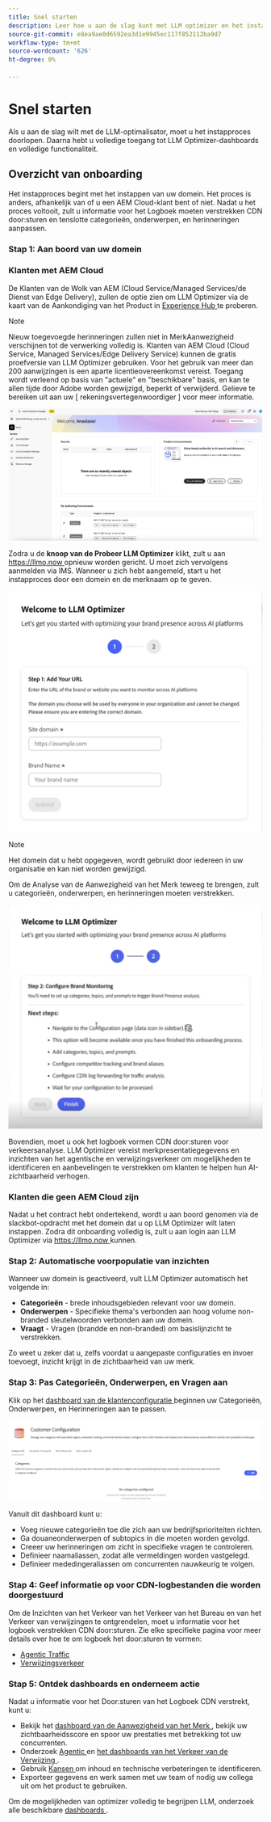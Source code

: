 ```yaml
---
title: Snel starten
description: Leer hoe u aan de slag kunt met LLM optimizer en het instapproces doorloopt.
source-git-commit: e8ea9ae0d6592ea3d1e9945ec117f852112ba9d7
workflow-type: tm+mt
source-wordcount: '626'
ht-degree: 0%

---
```



# Snel starten

Als u aan de slag wilt met de LLM-optimalisator, moet u het instapproces doorlopen. Daarna hebt u volledige toegang tot LLM Optimizer-dashboards en volledige functionaliteit.

## Overzicht van onboarding

Het instapproces begint met het instappen van uw domein. Het proces is anders, afhankelijk van of u een AEM Cloud-klant bent of niet. Nadat u het proces voltooit, zult u informatie voor het Logboek moeten verstrekken CDN door:sturen en tenslotte categorieën, onderwerpen, en herinneringen aanpassen.

### Stap 1: Aan boord van uw domein

### Klanten met AEM Cloud

De Klanten van de Wolk van AEM (Cloud Service/Managed Services/de Dienst van Edge Delivery), zullen de optie zien om LLM Optimizer via de kaart van de Aankondiging van het Product in [ Experience Hub ](https://experienceleague.adobe.com/en/docs/experience-manager-cloud-service/content/experience-hub/experience-hub) te proberen.

>[!NOTE]
>Nieuw toegevoegde herinneringen zullen niet in MerkAanwezigheid verschijnen tot de verwerking volledig is. Klanten van AEM Cloud (Cloud Service, Managed Services/Edge Delivery Service) kunnen de gratis proefversie van LLM Optimizer gebruiken. Voor het gebruik van meer dan 200 aanwijzingen is een aparte licentieovereenkomst vereist. Toegang wordt verleend op basis van &quot;actuele&quot; en &quot;beschikbare&quot; basis, en kan te allen tijde door Adobe worden gewijzigd, beperkt of verwijderd. Gelieve te bereiken uit aan uw [ rekeningsvertegenwoordiger ] voor meer informatie.

![ Proefversie van LLM Optimizer ](/help/overview/assets/llm-trial.png)

Zodra u de **knoop van de Probeer LLM Optimizer** klikt, zult u aan [ https://llmo.now ](https://llmo.now) opnieuw worden gericht. U moet zich vervolgens aanmelden via IMS. Wanneer u zich hebt aangemeld, start u het instapproces door een domein en de merknaam op te geven.

![ LLM Optimizer domein ](/help/overview/assets/domain.png)

>[!NOTE]
>Het domein dat u hebt opgegeven, wordt gebruikt door iedereen in uw organisatie en kan niet worden gewijzigd.

Om de Analyse van de Aanwezigheid van het Merk teweeg te brengen, zult u categorieën, onderwerpen, en herinneringen moeten verstrekken.

![ de Analyse van de Aanwezigheid van het Merk ](/help/overview/assets/bp-analysis.png)

Bovendien, moet u ook het logboek vormen CDN door:sturen voor verkeersanalyse. LLM Optimizer vereist merkpresentatiegegevens en inzichten van het agentische en verwijzingsverkeer om mogelijkheden te identificeren en aanbevelingen te verstrekken om klanten te helpen hun AI-zichtbaarheid verhogen.

### Klanten die geen AEM Cloud zijn

Nadat u het contract hebt ondertekend, wordt u aan boord genomen via de slackbot-opdracht met het domein dat u op LLM Optimizer wilt laten instappen. Zodra dit onboarding volledig is, zult u aan login aan LLM Optimizer via [ https://llmo.now ](https://llmo.now) kunnen.

### Stap 2: Automatische voorpopulatie van inzichten

Wanneer uw domein is geactiveerd, vult LLM Optimizer automatisch het volgende in:

* **Categorieën** - brede inhoudsgebieden relevant voor uw domein.
* **Onderwerpen** - Specifieke thema&#39;s verbonden aan hoog volume non-branded sleutelwoorden verbonden aan uw domein.
* **Vraagt** - Vragen (brandde en non-branded) om basislijnzicht te verstrekken.

Zo weet u zeker dat u, zelfs voordat u aangepaste configuraties en invoer toevoegt, inzicht krijgt in de zichtbaarheid van uw merk.

### Stap 3: Pas Categorieën, Onderwerpen, en Vragen aan

Klik op het [ dashboard van de klantenconfiguratie ](/help/dashboards/customer-configuration.md) beginnen uw Categorieën, Onderwerpen, en Herinneringen aan te passen.

![ Dashboard van de Configuratie van de Klant ](/help/dashboards/assets/customer-config.png)

Vanuit dit dashboard kunt u:

* Voeg nieuwe categorieën toe die zich aan uw bedrijfsprioriteiten richten.
* Ga douaneonderwerpen of subtopics in die moeten worden gevolgd.
* Creeer uw herinneringen om zicht in specifieke vragen te controleren.
* Definieer naamaliassen, zodat alle vermeldingen worden vastgelegd.
* Definieer mededingeraliassen om concurrenten nauwkeurig te volgen.

### Stap 4: Geef informatie op voor CDN-logbestanden die worden doorgestuurd

Om de Inzichten van het Verkeer van het Verkeer van het Bureau en van het Verkeer van verwijzingen te ontgrendelen, moet u informatie voor het logboek verstrekken CDN door:sturen. Zie elke specifieke pagina voor meer details over hoe te om logboek het door:sturen te vormen:

* [Agentic Traffic](/help/dashboards/agentic-traffic.md)
* [Verwijzingsverkeer](/help/dashboards/referral-traffic.md#setup#cdn-setup)

### Stap 5: Ontdek dashboards en onderneem actie

Nadat u informatie voor het Door:sturen van het Logboek CDN verstrekt, kunt u:

* Bekijk het [ dashboard van de Aanwezigheid van het Merk ](/help/dashboards/brand-presence.md), bekijk uw zichtbaarheidsscore en spoor uw prestaties met betrekking tot uw concurrenten.
* Onderzoek [ Agentic ](/help/dashboards/agentic-traffic.md) en [ het dashboards van het Verkeer van de Verwijzing ](/help/dashboards/referral-traffic.md).
* Gebruik [ Kansen ](/help/dashboards/opportunities.md) om inhoud en technische verbeteringen te identificeren.
* Exporteer gegevens en werk samen met uw team of nodig uw collega uit om het product te gebruiken.

Om de mogelijkheden van optimizer volledig te begrijpen LLM, onderzoek alle beschikbare [ dashboards ](/help/dashboards/dashboards-overview.md).
